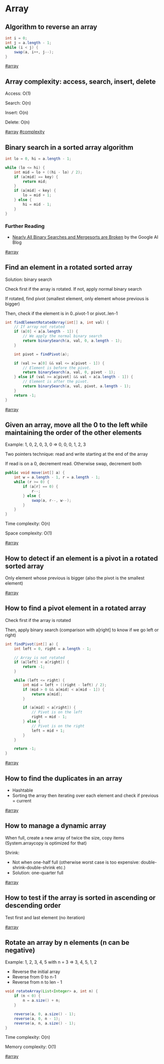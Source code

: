 # Array

## Algorithm to reverse an array

```java
int i = 0;
int j = a.length - 1;
while (i < j) {
	swap(a, i++, j--);
}
```

[#array](array.md)

## Array complexity: access, search, insert, delete

Access: O(1)

Search: O(n)

Insert: O(n)

Delete: O(n)

[#array](array.md) [#complexity](complexity.md)

## Binary search in a sorted array algorithm

```java
int lo = 0, hi = a.length - 1;

while (lo <= hi) {
	int mid = lo + ((hi - lo) / 2);
	if (a[mid] == key) {
		return mid;
	}
	if (a[mid] < key) {
		lo = mid + 1;
	} else {
		hi = mid - 1;
	}
}
```

### Further Reading

- [Nearly All Binary Searches and Mergesorts are Broken](https://ai.googleblog.com/2006/06/extra-extra-read-all-about-it-nearly.html) by the Google AI Blog

[#array](array.md)

## Find an element in a rotated sorted array

Solution: binary search

Check first if the array is rotated. If not, apply normal binary search

If rotated, find pivot (smallest element, only element whose previous is bigger)

Then, check if the element is in 0..pivot-1 or pivot..len-1

```java
int findElementRotatedArray(int[] a, int val) {
	// If array not rotated
	if (a[0] < a[a.length - 1]) {
		// We apply the normal binary search
		return binarySearch(a, val, 0, a.length - 1);
	}

	int pivot = findPivot(a);

	if (val >= a[0] && val <= a[pivot - 1]) {
		// Element is before the pivot.
		return binarySearch(a, val, 0, pivot - 1);
	} else if (val >= a[pivot] && val < a[a.length - 1]) {
		// Element is after the pivot.
		return binarySearch(a, val, pivot, a.length - 1);
	}
	return -1;
}
```

[#array](array.md)

## Given an array, move all the 0 to the left while maintaining the order of the other elements
   
Example: 1, 0, 2, 0, 3, 0 => 0, 0, 0, 1, 2, 3

Two pointers technique: read and write starting at the end of the array

If read is on a 0, decrement read. Otherwise swap, decrement both

```java
public void move(int[] a) {
	int w = a.length - 1, r = a.length - 1;
	while (r >= 0) {
		if (a[r] == 0) {
			r--;
		} else {
			swap(a, r--, w--);
		}
	}
}
```

Time complexity: O(n)

Space complexity: O(1)

[#array](array.md)

## How to detect if an element is a pivot in a rotated sorted array

Only element whose previous is bigger (also the pivot is the smallest element)

[#array](array.md)

## How to find a pivot element in a rotated array

Check first if the array is rotated

Then, apply binary search (comparison with a[right] to know if we go left or right)

```java
int findPivot(int[] a) {
	int left = 0, right = a.length - 1;

	// Array is not rotated
	if (a[left] < a[right]) {
		return -1;
	}

	while (left <= right) {
		int mid = left + ((right - left) / 2);
		if (mid > 0 && a[mid] < a[mid - 1]) {
			return a[mid];
		}

		if (a[mid] < a[right]) {
			// Pivot is on the left
			right = mid - 1;
		} else {
			// Pivot is on the right
			left = mid + 1;
		}
	}

	return -1;
}
```

[#array](array.md)

## How to find the duplicates in an array

- Hashtable
- Sorting the array then iterating over each element and check if previous = current

[#array](array.md)

## How to manage a dynamic array

When full, create a new array of twice the size, copy items (System.arraycopy is optimized for that)

Shrink: 
- Not when one-half full (otherwise worst case is too expensive: double-shrink-double-shrink etc.)
- Solution: one-quarter full

[#array](array.md)

## How to test if the array is sorted in ascending or descending order

Test first and last element (no iteration)

[#array](array.md)

## Rotate an array by n elements (n can be negative)
   
Example: 1, 2, 3, 4, 5 with n = 3 => 3, 4, 5, 1, 2

- Reverse the initial array
- Reverse from 0 to n-1
- Reverse from n to len - 1

```java
void rotateArray(List<Integer> a, int n) {
	if (n < 0) {
		n = a.size() + n;
	}

	reverse(a, 0, a.size() - 1);
	reverse(a, 0, n - 1);
	reverse(a, n, a.size() - 1);
}
```

Time complexity: O(n)

Memory complexity: O(1)

[#array](array.md)
